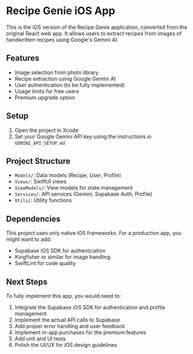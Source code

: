 # Recipe Genie iOS App

This is the iOS version of the Recipe Genie application, converted from the original React web app. It allows users to extract recipes from images of handwritten recipes using Google's Gemini AI.

## Features

- Image selection from photo library
- Recipe extraction using Google Gemini AI
- User authentication (to be fully implemented)
- Usage limits for free users
- Premium upgrade option

## Setup

1. Open the project in Xcode
2. Set your Google Gemini API key using the instructions in `GEMINI_API_SETUP.md`

## Project Structure

- `Models/`: Data models (Recipe, User, Profile)
- `Views/`: SwiftUI views
- `ViewModels/`: View models for state management
- `Services/`: API services (Gemini, Supabase Auth, Profile)
- `Utils/`: Utility functions

## Dependencies

This project uses only native iOS frameworks. For a production app, you might want to add:

- Supabase iOS SDK for authentication
- Kingfisher or similar for image handling
- SwiftLint for code quality

## Next Steps

To fully implement this app, you would need to:

1. Integrate the Supabase iOS SDK for authentication and profile management
2. Implement the actual API calls to Supabase
3. Add proper error handling and user feedback
4. Implement in-app purchases for the premium features
5. Add unit and UI tests
6. Polish the UI/UX for iOS design guidelines